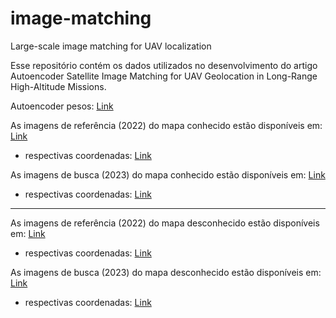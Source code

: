 # image-matching
Large-scale image matching for UAV localization

Esse repositório contém os dados utilizados no desenvolvimento do artigo Autoencoder Satellite Image Matching for UAV
Geolocation in Long-Range High-Altitude Missions.

Autoencoder pesos: [Link](https://drive.google.com/file/d/13CjeDcpZFOGQmtDKKIKVT1q6x1JPcgFs/view?usp=drive_link)

As imagens de referência (2022) do mapa conhecido estão disponíveis em: [Link](https://drive.google.com/file/d/1Hs7hFAEf-BObflG-cEpJpSTw1VN9SCkh/view?usp=drive_link)
- respectivas coordenadas: [Link](https://drive.google.com/file/d/1Hs7hFAEf-BObflG-cEpJpSTw1VN9SCkh/view?usp=drive_link)

As imagens de busca (2023) do mapa conhecido estão disponíveis em: [Link](https://drive.google.com/file/d/1oxGUYTJsFDX6ttf50oVZsBfDXqRjdAf7/view?usp=drive_link)
- respectivas coordenadas: [Link](https://drive.google.com/file/d/1oxGUYTJsFDX6ttf50oVZsBfDXqRjdAf7/view?usp=drive_link)

-----------------------------------------------------------------------------------

As imagens de referência (2022) do mapa desconhecido estão disponíveis em: [Link](https://drive.google.com/file/d/1rPUHOGgRMtRiO_bOBuLKCni_ZwRCcDqr/view?usp=drive_link)
- respectivas coordenadas: [Link](https://drive.google.com/file/d/1uEe6zIFuzZXkh9TyeaEpwc53fbMyhtYH/view?usp=drive_link)

As imagens de busca (2023) do mapa desconhecido estão disponíveis em: [Link](https://drive.google.com/file/d/1bjeHQaotKfPAsZp58StViKNv3hdUCxtx/view?usp=drive_link)
- respectivas coordenadas: [Link](https://drive.google.com/file/d/1kDIaKqRxwS22K1TXhgnnY92rOtNw3b5N/view?usp=drive_link)
